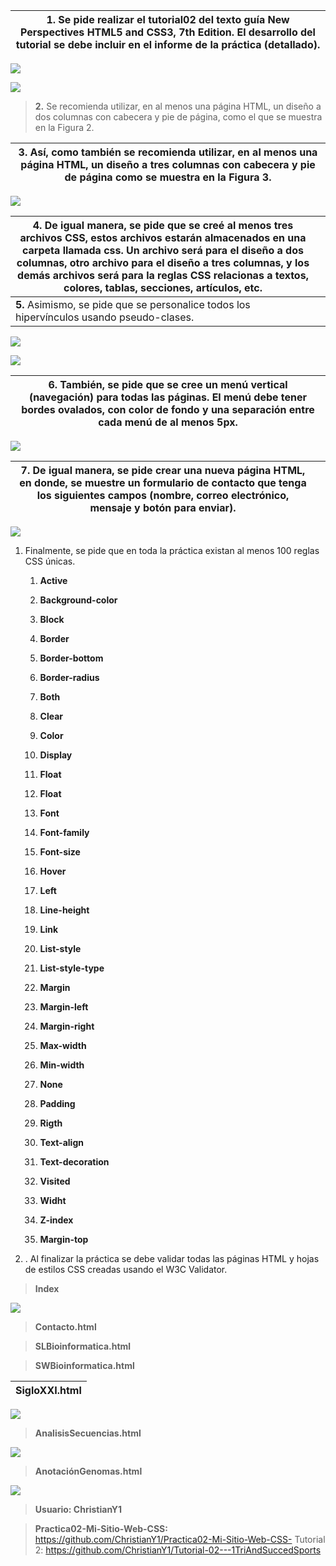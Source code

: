 | **1.** Se pide realizar el tutorial02 del texto guía New Perspectives HTML5 and CSS3, 7th Edition. El desarrollo del tutorial se debe incluir en el informe de la práctica (detallado). |
|-----------------------------------------------------------------------------------------------------------------------------------------------------------------------------------------|


![](media/b3b361db830b85d6518ea50f4cf1eda9.jpg)

![](media/ed6ab96b0db2ea6496af899411f3b4db.jpg)

>   **2.** Se recomienda utilizar, en al menos una página HTML, un diseño a dos
>   columnas con cabecera y pie de página, como el que se muestra en la Figura
>   2.

| **3.** Así, como también se recomienda utilizar, en al menos una página HTML, un diseño a tres columnas con cabecera y pie de página como se muestra en la Figura 3. |
|----------------------------------------------------------------------------------------------------------------------------------------------------------------------|


![](media/ffce7f75a5a0be8602581d8094ca115c.jpg)

| **4.** De igual manera, se pide que se creé al menos tres archivos CSS, estos archivos estarán almacenados en una carpeta llamada css. Un archivo será para el diseño a dos columnas, otro archivo para el diseño a tres columnas, y los demás archivos será para la reglas CSS relacionas a textos, colores, tablas, secciones, artículos, etc. |   |
|--------------------------------------------------------------------------------------------------------------------------------------------------------------------------------------------------------------------------------------------------------------------------------------------------------------------------------------------------|---|
| **5.** Asimismo, se pide que se personalice todos los hipervínculos usando pseudo-clases.                                                                                                                                                                                                                                                        |   |

![](media/5c6091ebcd20795d65cb088dc672c711.png)

![](media/37a8b6a7a726446c2a518386c5be004d.jpg)

| **6.** También, se pide que se cree un menú vertical (navegación) para todas las páginas. El menú debe tener bordes ovalados, con color de fondo y una separación entre cada menú de al menos 5px. |
|----------------------------------------------------------------------------------------------------------------------------------------------------------------------------------------------------|


![](media/93a9fb321b07b3385f3e938dd699f470.png)

| **7.** De igual manera, se pide crear una nueva página HTML, en donde, se muestre un formulario de contacto que tenga los siguientes campos (nombre, correo electrónico, mensaje y botón para enviar). |   |
|--------------------------------------------------------------------------------------------------------------------------------------------------------------------------------------------------------|---|


![](media/9ccea24fad6da67c1feb967fee9031b4.jpg)

1.  Finalmente, se pide que en toda la práctica existan al menos 100 reglas CSS
    únicas.

    1.  **Active**

    2.  **Background-color**

    3.  **Block**

    4.  **Border**

    5.  **Border-bottom**

    6.  **Border-radius**

    7.  **Both**

    8.  **Clear**

    9.  **Color**

    10. **Display**

    11. **Float**

    12. **Float**

    13. **Font**

    14. **Font-family**

    15. **Font-size**

    16. **Hover**

    17. **Left**

    18. **Line-height**

    19. **Link**

    20. **List-style**

    21. **List-style-type**

    22. **Margin**

    23. **Margin-left**

    24. **Margin-right**

    25. **Max-width**

    26. **Min-width**

    27. **None**

    28. **Padding**

    29. **Rigth**

    30. **Text-align**

    31. **Text-decoration**

    32. **Visited**

    33. **Widht**

    34. **Z-index**

    35. **Margin-top**

2.  . Al finalizar la práctica se debe validar todas las páginas HTML y hojas de
    estilos CSS creadas usando el W3C Validator.

>   **Index**

![](media/7639063e802c74205dc1f547bc05c4e5.jpg)

>   **Contacto.html**

>   **SLBioinformatica.html**

>   **SWBioinformatica.html**

| **SigloXXI.html** |
|-------------------|


![](media/dcbcc0f439c38187747d61c5568ec1fa.jpg)

>   **AnalisisSecuencias.html**

![](media/e0aafcb7d9d1b36e631102b2ad35f85c.png)

>   **AnotaciónGenomas.html**

![](media/964364073c102eda5a8b4366c6ade52a.jpg)

>   **Usuario: ChristianY1**

>   **Practica02-Mi-Sitio-Web-CSS:**
>   <https://github.com/ChristianY1/Practica02-Mi-Sitio-Web-CSS-> Tutorial 2:
>   <https://github.com/ChristianY1/Tutorial-02---1TriAndSuccedSports>
